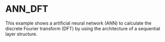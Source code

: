 # ANN_DFT
This example shows a artificial neural network (ANN) to calculate the discrete Fourier transform (DFT) by using the architecture of a sequential layer structure.
